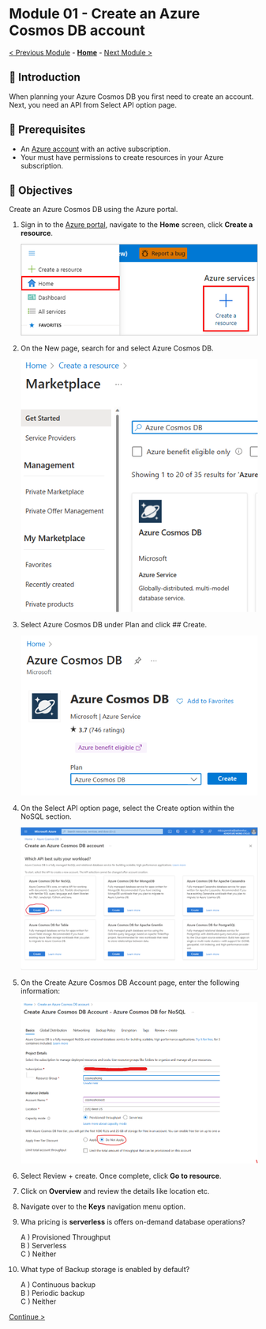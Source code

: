 # Module 01 - Create an Azure Cosmos DB account

[< Previous Module](../modules/module00.md) - **[Home](../README.md)** - [Next Module >](../modules/module02a.md)

## :loudspeaker: Introduction

When planning your Azure Cosmos DB you first need to create an account. Next, you need an API from Select API option page.

## :thinking: Prerequisites

* An [Azure account](https://azure.microsoft.com/free/) with an active subscription.
* Your must have permissions to create resources in your Azure subscription.

## :dart: Objectives

Create an Azure Cosmos DB using the Azure portal.

1. Sign in to the [Azure portal](https://portal.azure.com), navigate to the **Home** screen, click **Create a resource**.

    ![Create a Resource](../images/module01/01.01-create-resource.png)  

2. On the New page, search for and select Azure Cosmos DB.

    ![Create Cosmos DB Resource](../images/module01/CreateCosmosAcct.png)

3. Select Azure Cosmos DB under Plan and click ## Create.  
    
    ![Create Cosmos DB Resource](../images/module01/CreateCosmosAcctPlan.png)
    

4. On the Select API option page, select the Create option within the NoSQL section.

    ![SelectAPI](../images/module01/choose-api.png)

5. On the Create Azure Cosmos DB Account page, enter the following information:

    ![Create Cosmos DB Account](../images/module01/CosmosAcctDetails.png)

6. Select Review + create. Once complete, click **Go to resource**.

7. Click on **Overview** and review the details like location etc.

8.  Navigate over to the **Keys** navigation menu option.

1. Wha pricing is **serverless** is offers on-demand database operations?

    A ) Provisioned Throughput  
    B ) Serverless   
    C ) Neither

2. What type of Backup storage is enabled by default?

    A ) Continuous backup  
    B ) Periodic backup  
    C ) Neither


[Continue >](../modules/module02a.md)
